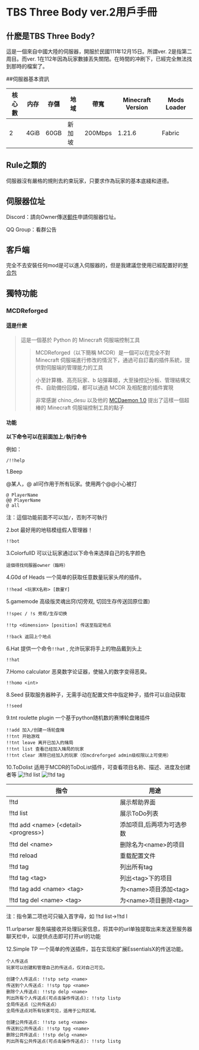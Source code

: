 # TBS Three Body ver.2用戶手冊

## 什麽是TBS Three Body?

這是一個來自中國大陸的伺服器，開服於民國111年12月15日。所謂ver. 2是指第二周目。而ver. 1在112年因為玩家數據丟失關閉。在時間的冲刷下，已經完全無法找到那時的檔案了。

##伺服器基本資訊

| 核心數 | 内存 | 存儲 | 地域 | 帶寬 | Minecraft Version | Mods Loader |
|---|---|---|---|---|---|---|
| 2 | 4GiB | 60GB | 新加坡 | 200Mbps | 1.21.6 | Fabric |

## Rule之類的

伺服器沒有嚴格的規則去約束玩家，只要求作為玩家的基本底綫和道德。

## 伺服器位址
Discord：請向Owner傳送[郵件](mailto:hosinoeiji@gmail.com?subject=獲取伺服器ip位址&body=您好，我想加入您的伺服器。)申請伺服器位址。

QQ Group：看群公告

## 客戶端

完全不去安裝任何mod是可以進入伺服器的，但是我建議您使用已經配置好的[整合包](https://github.com/HosinoEJ/TBS-three-body-ver.2/releases/tag/ceach)

## 獨特功能

### MCDReforged

#### 這是什麽

> 這是一個基於 Python 的 Minecraft 伺服端控制工具
>
>>MCDReforged（以下簡稱 MCDR）是一個可以在完全不對 Minecraft 伺服端進行修改的情況下，通過可自訂義的插件系統，提供對伺服端的管理能力的工具
>>
>>小至計算機、高亮玩家、b 站彈幕姬，大至操控記分板、管理結構文件、自助備份回檔，都可以通過 MCDR 及相配套的插件實現
>>
>>非常感謝 chino_desu 以及他的 [MCDaemon 1.0](https://github.com/kafuuchino-desu/MCDaemon) 提出了這樣一個超棒的 Minecraft 伺服端控制工具的點子

#### 功能

**以下命令可以在前面加上```/```執行命令**

例如：
```
/!!help
```

1.Beep

@某人，@ all可作用于所有玩家。使用两个@@小心被打
```
@ PlayerName
@@ PlayerName
@ all
```
注：這個功能前面不可以加```/```，否則不可執行

2.bot
最好用的地毯模组假人管理器！
```
!!bot
```

3.ColorfulID
可以让玩家通过以下命令来选择自己的名字颜色
```
這個得找伺服器owner（臨時）
```

4.G0d of Heads
一个简单的获取任意数量玩家头颅的插件。
```
!!head <玩家X名称> [数量Y]
```
5.gamemode
高级版灵魂出窍(切旁观, 切回生存传送回原位置)
```
!!spec / !s 旁观/生存切换

!!tp <dimension> [position] 传送至指定地点

!!back 返回上个地点
```

6.Hat
提供一个命令```!!hat``` , 允许玩家将手上的物品戴到头上
```
!!hat
```

7.Homo calculator
恶臭数字论证器，使输入的数字变得恶臭。
```
!!homo <int>
```

8.Seed
获取服务器种子，无需手动在配置文件中指定种子，插件可以自动获取
```
!!seed
```

9.tnt roulette plugin
一个基于python随机数的赛博轮盘赌插件
```
!!add 加入/创建一场轮盘赌
!!tnt 开始游戏
!!tnt leave 离开已加入的赌局
!!tnt list 查看已经加入赌局的玩家
!!tnt clear 清除已经加入的玩家（仅mcdreforged admin级权限以上可使用）
```

10.ToDolist
适用于MCDR的ToDoList插件，可查看项目名称、描述、进度及创建者等
![!!td list](https://raw.githubusercontent.com/Flash-Z/MCDR-ToDoList/main/assets/Snipaste_2023-03-19_10-01-20.png)
![!!td tag](https://raw.githubusercontent.com/Flash-Z/MCDR-ToDoList/main/assets/Snipaste_2023-03-19_10-01-54.png)

| 指令 | 用途 |
| --- | --- |
| !!td | 展示帮助界面 |
| !!td list | 展示ToDo列表 |
| !!td add \<name> (\<detail> \<progress>) | 添加项目,后两项为可选参数 |
| !!td del \<name> | 删除名为\<name>的项目 |
| !!td reload | 重载配置文件 |
| !!td tag | 列出所有tag |
| !!td tag \<tag> | 列出\<tag>下的项目 |
| !!td tag add \<name> \<tag> | 为\<name>项目添加\<tag> |
| !!td tag del \<name> \<tag> | 为\<name>项目删除\<tag> |

注：指令第二项也可只输入首字母，如 !!td list->!!td l

11.urlparser
服务端接收并处理玩家信息，将其中的url单独提取出来发送至服务器聊天栏中，以提供点击即可打开url的功能

12.Simple TP
一个简单的传送插件，旨在实现和扩展EssentialsX的传送功能。
```
个人传送点
玩家可以创建和管理自己的传送点，仅对自己可见。

创建个人传送点: !!stp setp <name>
传送到个人传送点: !!stp tpp <name>
删除个人传送点: !!stp delp <name>
列出所有个人传送点(可点击操作传送点): !!stp listp
全局传送点（公共传送点）
全局传送点对所有玩家可见，适用于公共区域。

创建公共传送点: !!stp setg <name>
传送到公共传送点: !!stp tpg <name>
删除公共传送点: !!stp delg <name>
列出所有公共传送点(可点击操作传送点): !!stp listg
```
